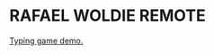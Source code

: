 <html lang="en">
<head>
  <meta charset="UTF-8">
  <meta http-equiv="X-UA-Compatible" content="IE=edge">
  <meta name="viewport" content="width=device-width, initial-scale=1.0">
  <title>Document</title>
</head>
<body>
  <h1>
  RAFAEL WOLDIE REMOTE
 </h1>
<a href="./typinggamerafael.html">Typing game demo.</a>
</body>
</html>